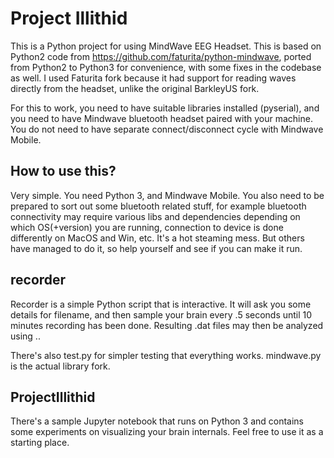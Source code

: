 # Project Illithid

This is a Python project for using MindWave EEG Headset. This is based on Python2 code from https://github.com/faturita/python-mindwave, ported from Python2 to Python3 for convenience, with some fixes in the codebase as well. I used Faturita fork because it had support for reading waves directly from the headset, unlike the original BarkleyUS fork. 

For this to work, you need to have suitable libraries installed (pyserial), and you need to have Mindwave bluetooth headset paired with your machine. You do not need to have separate connect/disconnect cycle with Mindwave Mobile.


## How to use this?

Very simple. You need Python 3, and Mindwave Mobile. You also need to be prepared to sort out some bluetooth related stuff, for example bluetooth connectivity may require various libs and dependencies depending on which OS(+version) you are running, connection to device is done differently on MacOS and Win, etc. It's a hot steaming mess. But others have managed to do it, so help yourself and see if you can make it run.

## recorder

Recorder is a simple Python script that is interactive. It will ask you some details for filename, and then sample your brain every .5 seconds until 10 minutes recording has been done. Resulting .dat files may then be analyzed using  ..

There's also test.py for simpler testing that everything works. mindwave.py is the actual library fork.

## ProjectIllithid

There's a sample Jupyter notebook that runs on Python 3 and contains some experiments on visualizing your brain internals. Feel free to use it as a starting place.

